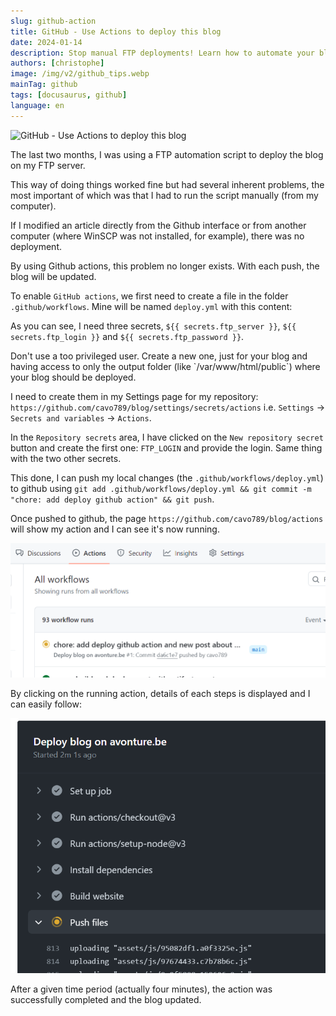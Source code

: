 ```yaml
---
slug: github-action
title: GitHub - Use Actions to deploy this blog
date: 2024-01-14
description: Stop manual FTP deployments! Learn how to automate your blog's deployment with GitHub Actions. This step-by-step guide shows you how to set up the workflow and use repository secrets for automatic updates on every push.
authors: [christophe]
image: /img/v2/github_tips.webp
mainTag: github
tags: [docusaurus, github]
language: en
---
```

![GitHub - Use Actions to deploy this blog](/img/v2/github_tips.webp)

The last two months, I was using a FTP automation script to deploy the blog on my FTP server.

This way of doing things worked fine but had several inherent problems, the most important of which was that I had to run the script manually (from my computer).

If I modified an article directly from the Github interface or from another computer (where WinSCP was not installed, for example), there was no deployment.

By using Github actions, this problem no longer exists. With each push, the blog will be updated.

<!-- truncate -->

To enable `GitHub actions`, we first need to create a file in the folder `.github/workflows`. Mine will be named `deploy.yml` with this content:

<Snippet filename=".github/workflows/deploy.yml" source=".github/workflows/deploy.yml" />

As you can see, I need three secrets, `${{ secrets.ftp_server }}`, `${{ secrets.ftp_login }}` and `${{ secrets.ftp_password }}`.

<AlertBox variant="info" title="Make sure to use a restricted FTP user">
Don't use a too privileged user. Create a new one, just for your blog and having access to only the output folder (like `/var/www/html/public`) where your blog should be deployed.

</AlertBox>

I need to create them in my Settings page for my repository: `https://github.com/cavo789/blog/settings/secrets/actions` i.e. `Settings` -> `Secrets and variables` -> `Actions`.

In the `Repository secrets` area, I have clicked on the `New repository secret` button and create the first one: `FTP_LOGIN` and provide the login. Same thing with the two other secrets.

This done, I can push my local changes (the `.github/workflows/deploy.yml`) to github using `git add .github/workflows/deploy.yml && git commit -m "chore: add deploy github action" && git push`.

Once pushed to github, the page `https://github.com/cavo789/blog/actions` will show my action and I can see it's now running.

![My action is running](./images/action_is_running.png)

By clicking on the running action, details of each steps is displayed and I can easily follow:

![Pushing files](./images/pushing.png)

After a given time period (actually four minutes), the action was successfully completed and the blog updated.